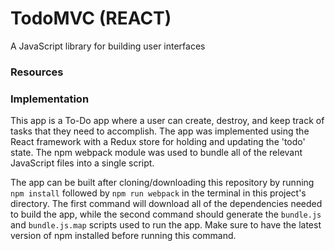 # TodoMVC (REACT)
A JavaScript library for building user interfaces

### Resources



### Implementation
This app is a To-Do app where a user can create, destroy, and keep track of tasks that they need to accomplish. The app was implemented using the React framework with a Redux store for holding and updating the 'todo' state. The npm webpack module was used to bundle all of the relevant JavaScript files into a single script.

The app can be built after cloning/downloading this repository by running `npm install` followed by `npm run webpack` in the terminal in this project's directory. The first command will download all of the dependencies needed to build the app, while the second command should generate the `bundle.js` and `bundle.js.map` scripts used to run the app. Make sure to have the latest version of npm installed before running this command. 
